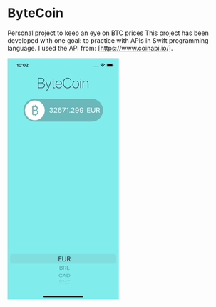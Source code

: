 # ByteCoin
Personal project to keep an eye on BTC prices
This project has been developed with one goal: to practice with APIs in Swift programming language.
I used the API from: [https://www.coinapi.io/].

<img src="https://github.com/NickVanzo/ByteCoin/blob/main/ByteCoin.xcodeproj/EUR.png" width="250">
